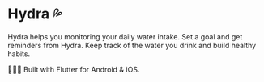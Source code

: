 # Hydra 💦

Hydra helps you monitoring your daily water intake. Set a goal and get reminders from Hydra. Keep track of the water you drink and build healthy habits.

🧑🏻‍💻 Built with Flutter for Android & iOS.
